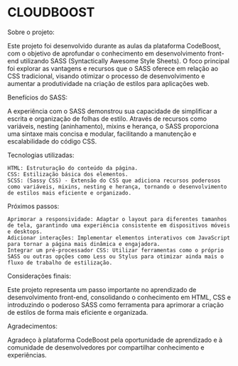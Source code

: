 # CLOUDBOOST
Sobre o projeto:

Este projeto foi desenvolvido durante as aulas da plataforma CodeBoost, com o objetivo de aprofundar o conhecimento em desenvolvimento front-end utilizando SASS (Syntactically Awesome Style Sheets). O foco principal foi explorar as vantagens e recursos que o SASS oferece em relação ao CSS tradicional, visando otimizar o processo de desenvolvimento e aumentar a produtividade na criação de estilos para aplicações web.

Benefícios do SASS:

A experiência com o SASS demonstrou sua capacidade de simplificar a escrita e organização de folhas de estilo. Através de recursos como variáveis, nesting (aninhamento), mixins e herança, o SASS proporciona uma sintaxe mais concisa e modular, facilitando a manutenção e escalabilidade do código CSS.

Tecnologias utilizadas:

    HTML: Estruturação do conteúdo da página.
    CSS: Estilização básica dos elementos.
    SCSS: (Sassy CSS) - Extensão do CSS que adiciona recursos poderosos como variáveis, mixins, nesting e herança, tornando o desenvolvimento de estilos mais eficiente e organizado.

Próximos passos:

    Aprimorar a responsividade: Adaptar o layout para diferentes tamanhos de tela, garantindo uma experiência consistente em dispositivos móveis e desktops.
    Adicionar interações: Implementar elementos interativos com JavaScript para tornar a página mais dinâmica e engajadora.
    Integrar um pré-processador CSS: Utilizar ferramentas como o próprio SASS ou outras opções como Less ou Stylus para otimizar ainda mais o fluxo de trabalho de estilização.

Considerações finais:

Este projeto representa um passo importante no aprendizado de desenvolvimento front-end, consolidando o conhecimento em HTML, CSS e introduzindo o poderoso SASS como ferramenta para aprimorar a criação de estilos de forma mais eficiente e organizada.

Agradecimentos:

Agradeço à plataforma CodeBoost pela oportunidade de aprendizado e à comunidade de desenvolvedores por compartilhar conhecimento e experiências.
